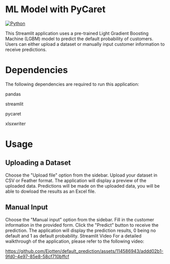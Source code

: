 # ML Model with PyCaret
[![Python](https://img.shields.io/badge/python-3.x-blue.svg)](https://www.python.org/)

This Streamlit application uses a pre-trained Light Gradient Boosting Machine (LGBM) model to predict the default probability of customers. Users can either upload a dataset or manually input customer information to receive predictions.

# Dependencies
The following dependencies are required to run this application:

pandas

streamlit

pycaret

xlsxwriter

# Usage
## Uploading a Dataset
Choose the "Upload file" option from the sidebar.
Upload your dataset in CSV or Feather format.
The application will display a preview of the uploaded data.
Predictions will be made on the uploaded data, you will be able to dowload the results as an Excel file.
## Manual Input
Choose the "Manual input" option from the sidebar.
Fill in the customer information in the provided form.
Click the "Predict" button to receive the prediction.
The application will display the prediction results, 0 being no default and 1 as default probability.
Streamlit Video
For a detailed walkthrough of the application, please refer to the following video:


https://github.com/Ejotten/default_prediction/assets/114586943/addd02b1-9fd0-4e97-85e8-58cf710bffcf


